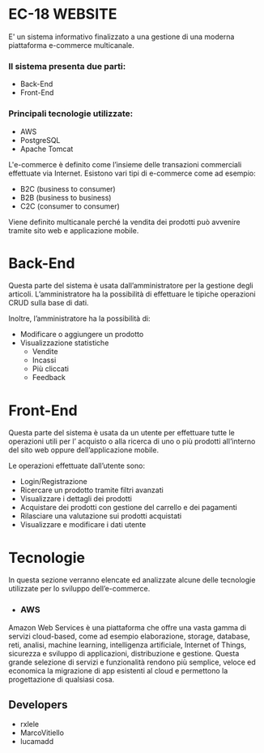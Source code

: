 # EC-18 WEBSITE
E' un sistema informativo finalizzato a una gestione di una moderna piattaforma e-commerce multicanale.
### Il sistema presenta due parti:
- Back-End
- Front-End
### Principali tecnologie utilizzate:
- AWS
- PostgreSQL
- Apache Tomcat 

L'e-commerce è definito come l’insieme delle transazioni commerciali effettuate via Internet.
Esistono vari tipi di e-commerce come ad esempio:
- B2C (business to consumer)
- B2B (business to business)
- C2C (consumer to consumer)

Viene definito multicanale perché la vendita dei prodotti può avvenire tramite sito web e applicazione mobile.

# Back-End

Questa parte del sistema è usata dall’amministratore per la gestione degli articoli. L’amministratore ha la possibilità di effettuare le tipiche operazioni CRUD sulla base di dati.

Inoltre, l’amministratore ha la possibilità di:
- Modificare o aggiungere un prodotto
- Visualizzazione statistiche
  - Vendite
  - Incassi
  - Più cliccati
  - Feedback
  
# Front-End

Questa parte del sistema è usata da un utente per effettuare tutte le operazioni utili per l’ acquisto o alla ricerca di uno o più prodotti all’interno del sito web oppure dell’applicazione mobile.


Le operazioni effettuate dall’utente sono:
- Login/Registrazione
- Ricercare un prodotto tramite filtri avanzati
- Visualizzare i dettagli dei prodotti
- Acquistare dei prodotti con gestione del carrello e dei pagamenti
- Rilasciare una valutazione sui prodotti acquistati 
- Visualizzare e modificare i dati utente

# Tecnologie

In questa sezione verranno elencate ed analizzate alcune delle tecnologie utilizzate per lo sviluppo dell’e-commerce.

- ### AWS

Amazon Web Services è una piattaforma che offre una vasta gamma di servizi cloud-based, come ad esempio elaborazione, storage, database, reti, analisi, machine learning, intelligenza artificiale, Internet of Things, sicurezza e sviluppo di applicazioni, distribuzione e gestione. Questa grande selezione di servizi e funzionalità rendono più semplice, veloce ed economica la migrazione di app esistenti al cloud e permettono la progettazione di qualsiasi cosa.



## Developers
- rxlele
- MarcoVitiello
- lucamadd
